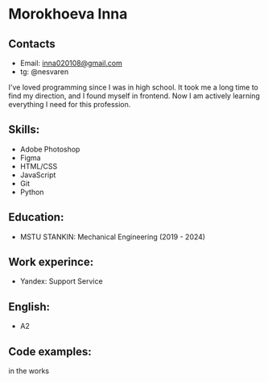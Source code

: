 # Morokhoeva Inna

## Contacts
* Email: inna020108@gmail.com
* tg: @nesvaren

I've loved programming since I was in high school. It took me a long time to find my direction, and I found myself in frontend. Now I am actively learning everything I need for this profession. 

## Skills:
* Adobe Photoshop
* Figma
* HTML/CSS
* JavaScript
* Git
* Python

## Education:
* MSTU STANKIN: Mechanical Engineering (2019 - 2024)

## Work experince:
* Yandex: Support Service

## English:
* A2

## Code examples:
in the works


